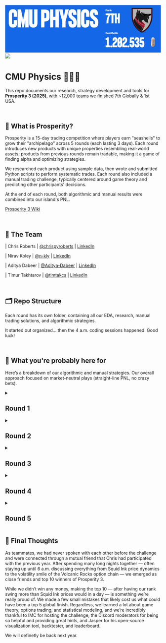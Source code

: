 <div align="center">
  <img src="images/tUzNeX.gif" width="600"/>
</div>

<img src="images/island_photo.png" width="1200"/>


# CMU Physics 🐚🐚🐚 
This repo documents our research, strategy development and tools for **Prosperity 3 (2025)**, with ~12,000 teams we finished 7th Globally & 1st USA.

<br>

## 📜 What is Prosperity?

Prosperity is a 15-day trading competition where players earn "seashells" to grow their "archipelago" across 5 rounds (each lasting 3 days). Each round introduces new products with unique properties resembling real-world assets; products from previous rounds remain tradable, making it a game of finding alpha and optimizing strategies.

We researched each product using sample data, then wrote and submitted Python scripts to perform systematic trades. Each round also included a manual trading challenge, typically centered around game theory and predicting other participants' decisions.

At the end of each round, both algorithmic and manual results were combined into our island's PNL.

[Prosperity 3 Wiki](https://imc-prosperity.notion.site/Prosperity-3-Wiki-19ee8453a09380529731c4e6fb697ea4)

<br>

## 👥 The Team
| Chris Roberts   | [@chrispyroberts](https://github.com/chrispyroberts) | [LinkedIn](https://www.linkedin.com/in/chrisberman/)

| Nirav Koley     | [@n-kly](https://github.com/n-kly)                   | [LinkedIn](https://www.linkedin.com/in/nirav-koley/)

| Aditya Dabeer   | [@Aditya-Dabeer](https://github.com/Aditya-Dabeer)   | [LinkedIn](https://www.linkedin.com/in/adityadabeer/)

| Timur Takhtarov | [@timtakcs](https://github.com/timtakcs)            | [LinkedIn](https://www.linkedin.com/in/timur-takhtarov-153207232/)

<br>

## 🗂 Repo Structure
Each round has its own folder, containing all our EDA, research, manual trading solutions, and algorithmic strategies.

It started out organized... then the 4 a.m. coding sessions happened. Good luck!

<br>

## 🧠 What you're probably here for

Here’s a breakdown of our algorithmic and manual strategies. Our overall approach focused on market-neutral plays (straight-line PNL, no crazy bets).

<details>
<summary><h2>Round 1</h2></summary>
  
<h3>Algo</h3>

Round 1 introduced 3 new products: Rainforest Resin, Kelp, and Squid Ink. All of these products were relatively distinct but traded like stocks would in the real world -- nothing fancy just an order book and market price.

Round 1 introduced three new products: Rainforest Resin, Kelp, and Squid Ink — all traded like real-world stocks with basic order books and market prices.

- Rainforest Resin was the easiest and most consistent to trade. The fair value hovered around 10,000 seashells with almost no drift ($\pm$4 seashells). We market took anytime bids were above 10,000 or asks below 10,000, and market made inside the spread. Additionally, we exploited standing orders exactly at fair value to better balance our long/short positions, significantly boosting our PNL.

- Kelp was trickier, showing mild drift and volatility. We found a persistent market maker whose mid-price effectively defined the real-time fair value, and confirmed this by submitting an order to buy 1 kelp and holding until the end of the day comparing the final PNL to our buy price. Using this mid-price, we applied the same market making/taking strategy as Resin, without adding any directional bias given the low volatility (~40 seashells over 10,000 steps).

- Squid Ink was pure chaos — with regular 100 seashell swings within a single step and no obvious structure despite IMC’s hints. We tested rolling z-scores, volatility breakouts, and MACD signals without finding any consistent edge. Ultimately, we reused the Kelp/Resin strategy here, but due to random massive price spikes, PNL was extremely volatile. We chose to gamble and submit as-is for Round 1.

<h3>Manual</h3>
  
This manual was pretty simple, it was a currency exchange problem were it was possible to exchange currencies in a way to profit of of it. All we had to do was a breadth first search across all possible currency conversions.

See [Leetcode 3387. Maximize Amount After Two Days of Conversions](https://leetcode.com/problems/maximize-amount-after-two-days-of-conversions/description/).

<h3>Results and Post-Round Analysis</h3>

First-round results were controversial. It became clear the website’s "sample data" was actually the first 1000 timestamps of live day 1 data, allowing teams to hardcode trades. Combined with Squid Ink spiking against our market making position, **we initially finished 771st.**

**After the round was re-run (hardcoding was ruled cheating), we shot up to 9th place** with a total PNL of 107,237 seashells (43,243 algo + 44,340 manual). We got lucky on the re-run — Squid Ink spiked in our favor instead of against us. The top 3 teams still finished ~100k seashells ahead of everyone else, but we were within a few thousand seashells of 4th.

Afterward, we decided Squid Ink was too volatile for full-size market making. We adapted by only allocating 10% of our position to it, cutting PNL by about 50%, but added a spike detection system:

- We used a rolling standard deviation on price differences.

- If the rolling std > 20, we fully entered a position opposite to the recent price move.

This adjustment made Squid Ink PNL much more stable across all days.

![](images/squid_ink.png)


---

</details>

<details>
<summary><h2>Round 2</h2></summary>
  
<h3>Algo</h3>
Round 2 introduced new products: CROISSANTS, JAMS, DJEMBES, PICNIC_BASKET1, and PICNIC_BASKET2.

- PICNIC_BASKET1 contained 6 Croissants, 3 Jams, and 1 Djembe.

- PICNIC_BASKET2 contained 4 Croissants and 2 Jams.

We recognized the structure from previous years and analyzed the price difference between each basket and its components. The basket premiums appeared mean-reverting, so we hard-coded the mean from bottle data, used a short rolling window for standard deviation, and calculated rolling z-scores:

- When z-score > 20, we shorted the basket and longed the constituents.

- When z-score < -20, we did the opposite.

This hedging isolated and traded the basket premium directly.

![](images/basket_premiums.png)

We ran into a problem with this though. The position limits prevented fully hedging both baskets simultaneously. To fix this, we did a few things

- We focused on the difference in basket premiums between Basket 1 and Basket 2.

- Used the z-score (Basket1 premium - Basket2 premium) as entry and exits, using the same 20 and -20 scores for entry/exits, then hedging accordingly.

Using this strategy used the following of our position limits:

- 100% of Basket 1’s position limit,

- 60% of Basket 2’s limit.

We did z-score trading with the remaining 40% of position limit on Basket 2, but had to limit it to 32% because we couldn't perfectly hedge due to position limits on the constituents. The remaining 8% of Basket 2’s position limit was unused — so we deployed it by market making (taking advantage of ~7–10 seashell spreads).

Overall, this strategy allowed us to fully utilize 100% of allowed position limits while minimizing unhedged risk.
Market making with the leftover 8% added ~5k seashells/day in backtests with very low volatility.

Chris also spotted suspicious trade quantity 15 patterns at highs/lows for Squid Ink and Croissants — hinting at potential price signals. However, it was too late to build a reliable strategy around them, so we planned to revisit this idea in Round 5.

![](images/squid_ink_trades.png)

<h3>Manual</h3>

This round’s manual was particularly interesting: we could select up to two out of ten shipping containers, each with different multipliers and inhabitants. Profit from a container depended not just on its multiplier, but also on how many players picked it:

> PNL = (10,000 × Multiplier) / (Number of inhabitants + % of total selections that picked this container)

The first container choice was free, but opening a second cost 50,000 SeaShells. We built a simpler greedy Monte Carlo that converged to a Nash equilbrium for selection rates across all containers.

![](images/containers_nash.png)

When we ran the numbers, we found that the Nash equilibrium values for the containers were consistently below 50,000 SeaShells meaning that opening a second container would almost always be a losing play. From this point on, we decided to only focus on selecting one container, believing that hedging across two was too risky given the low payouts.

On top of the Nash equilibrium strategy, we built a set of priors based on how we thought players would actually behave, the goal with these assumptions was to try and price in how people might act (beyond just following the nash). These alternative strategies ranged a lot from just random selection to phsycolgoical bias (the number 7 & 3 are well-documented to be more 'likeable' to humans and thus picked more frequently when asked to pick a number from 1-10)  Our hypothesis was that:

- 15% of players would play according to Nash equilibrium,
- 50% would choose randomly,
- 20% would gravitate toward “nice numbers” (multipliers like 73, 17, and 37),
- 10% would misread the prompt and simply pick based on initial EV,
- and 5% would follow the flawed Monte Carlo strategy we had initially come up with.

We re-ran a new Monte Carlo simulation based on these priors and recalculated the EVs of all the containers, aiming to account for both rational and irrational human actors. Ultiamtely we chose to only pick the 80x crate (this was a bad idea).

![](images/updated_nash_containers.png)

<h3>Results and Post-Round Analysis</h3>

Once again, the results were quite controversial. Some teams discovered that the timestamps when bots would trade were exactly the same as the previous year. This meant teams could predict when buy and sell orders would be filled, allowing them to wipe out the entire bid/ask side of an order book, place their own orders above or below, and have them instantly filled — leading to millions in profit per round.

In our opinion (and many others’), this was unfair and not in the spirit of the competition. While only two teams exploited this (they had millions of seashells by this point), the admins decided to disallow this form of hardcoding. After reviewing the code of many teams in the top 25, they asked teams suspected of using this advantage to submit updated versions of their algorithms without the hardcoded behavior, causing several teams to drop significantly on the leaderboard.

As for us, **we moved up to 7th place** with 243,083 seashells, making 102,758 from our algo and 33,087 from the manual.

Looking back on the manual, we definitely underestimated how many players would stick close to Nash equilibrium and overestimated the randomness in player behavior. Additionally, our simulation didn’t properly account for the impact of the "nice numbers" category, leading us to overweight the likelihood of truly random selections. These misjudgments probably contributed the most to our lower ranking in the manual portion of the tournament.

However, it wasn’t a total loss — we took the lessons from this round, updated our priors accordingly, and built a much stronger player modeling system for future decision-based rounds.

</details>

<details>
<summary><h2>Round 3</h2></summary>


<h3>Algo</h3>

This round introduced six new products: Volcanic Rocks and five different Volcanic Rock vouchers with strike prices of 9500, 9750, 10000, 10250, and 10500. These products closely resembled European option contracts and were set to expire in 7 in-game trading days.

Chris handled the analysis for this round. Using a hint provided on the website, he modeled the volatility smile by plotting the moneyness $m_t$ against the implied volatility $v_t$. Moneyness was calculated using the formula: Moneyness was calculated using the following formula $$m_t = log(K / S_t) / \sqrt(TTE)$$ where $K$ is the voucher strike price, $S_t$ is the price of the underlying at some time $t$, and $TTE$ being the time to expiration in years. 

![](images/volatility_smile.png)

Fitting a quadtratic to this we found parameters $a, b, c$ for the equation $$v_t = a \cdot m_t^2 + b \cdot m_t + c$$ allowed us to predict a "fair" implied volatility for any given $m_t$. After coding this up, we found the best way to exploit this was to build a market maker based on the fitted implied volatility. It was an extremely aggressive market maker and would often cross with existing market makers in the order book. We also added functionality to automatically hedge our positions after every timestamp, ensuring we were only exposed to the implied volatility of a contract.

Our backtesting PNL curve was a straight line on most days, indicating we had found a reasonable, direction-neutral strategy. We hypothesized that this was because we were modeling the true IV of the vouchers more accurately. From our backtests, we expected to make around ~80k from all voucher products and ~100k from other products.

A few other things we considered for algo trading this round:

- We analyzed how much we were losing in long voucher positions due to theta decay. Chris found that the vouchers had a maximum annualized theta decay of 800 seashells, meaning that holding a voucher for a year — assuming no changes to the underlying or voucher structure — would result in an 800 seashell loss. He estimated that if we were fully long 200 vouchers, the daily loss due to theta would be approximately 430 seashells:   
  $$
  \frac{800\ \text{seashells per year}}{365\ \text{days per year}} \times 1\ \text{day} \times 200\ \text{vouchers} \approx 430\ \text{seashells per day}
  $$ This loss was negligible compared to the 80k we were making in backtests.
  
- Since we could hold up to 400 Volcanic Rocks and 200 of any voucher, if we went long two different vouchers, we could at best fully hedge two of them assuming each had a delta of 1. To keep things manageable and avoid messy edge cases, we capped all voucher positions at 80. This guaranteed that we could always fully hedge, greatly simplifying our delta hedging logic and making the delta-neutral strategy easy to implement. There was probably a better way to optimize this, but given the time constraints of the challenge, we felt this was a favorable trade-off.

<h3>Manual</h3>
In this round, we had to place **two bids** to acquire **Sea Turtles' Flippers**. Each turtle accepted the **lowest bid above their reserve price**, where reserves were **uniformly distributed** between **160–200** and **250–320**.

For the second bid, a penalty applied if your offer was below the average of all second bids, scaling your profit by:

$$p = \left(\frac{320 – \text{average bid}}{320 – \text{your bid}}\right)^3$$

All acquired Flippers could later be sold for 320 SeaShells each.

For this manual, we took a more systematic approach from the start. First, we isolated the one-bid scenari and ran a Monte Carlo simulation for every possible bid between 160 and 320.  
![](images/1bid_flippers.png)

From this, we found that if we were limited to only one bid, it was clearly optimal to set it at 200 — just at the cutoff before the dead zone of 200–250.

Next, we tackled the two-bid scenario, initially ignoring the impact of the *p* scaling (i.e., assuming no penalty for being under the average second bid). We ran another Monte Carlo simulation where the first bid was fixed at 200, and the second bid varied across the full range from 160 to 320.  
![](images/2bid_flippers.png)

At this point, it became clear that picking 285 for the second bid was the Nash Equilibrium: if all players played optimally (GTO), they would pick 200 first and ~285 second, ensuring their second bid was just above the reserve range and staying above the average.

However, we realized that some players might attempt to undercut the average slightly — placing their second bids just above 285 to exploit players who bid exactly at Nash, thereby pushing their bids below the average and subjecting them to the *p* scaling penalty.

To account for this, we built a new set of priors, this time using continuous probability distributions rather than discrete categories (since bids could be any number within the range). Our assumptions were:

- 10% of players would play perfect Nash,
- 25% would concentrate around the optimal mid-point (tight Nash cluster),
- 49% would pick values slightly higher than the GTO price,
- 1% would pick completely randomly,
- 15% would intentionally grief (e.g., bots setting bids at 160 or 320 to skew the distribution, as discussed in Discord).

![](images/flippers_dist.png)

We then modeled these priors and re-simulated outcomes, finding that the **optimal second bid** was approximately **290** — slightly higher than the GTO point to hedge against players trying to outmaneuver Nash bidders.
<br>

<h3>Results and Post-Round Analyysis</h3>

The manual of this roudn turned out not so decent. The actual average second bid ended up being around 286, slightly higher than pure GTO but very much in line with our expectations. Looking at the resulting graphs, it was clear that most players aimed for Nash or slightly above it, confirming that our modeling approach and priors were pretty spot-on.

![](images/flippers_final.png)

Overall though, this round was absolutely brutal for us as **we fell from 7th to 241st**, making us all believe that a comeback was impossible. We only made 75,755 on algo while many of the top teams made >200k on algo. We knew either something was wrong or we had missed something.

- We first realized that Jasper's visualizer, which we were using extensively, had an issue where it caused the algorithm on submission to exceed 100MB of memory, triggering a restart of the AWS Lambda instance. This meant all local variables our algorithm was using to trade were wiped and re-initialized. It broke key rolling windows that were critical for trade entries and hedges on basket and volcanic rock products, causing our trader to effectively buy and sell these products randomly. For future submissions, we decided to simply remove Jasper's visualizer rather than debug it.
  
- Chris then realized we had completely missed an extremely profitable trading strategy on volcanic vouchers. Our quadratic fit for implied volatility stopped being a good model on the submission day — it either severely under- or overestimated the IV the market was trading at. As a result, our trader would enter into a long or short IV position on a voucher and hold it all day. While IV did spike, the corresponding seashell gain was small, so we made almost nothing from volcanic rocks using the fitted model. In the figure below, Chris plotted the IV for bids and asks across different vouchers over time, along with a short rolling window of the mid IV. Using the mean of this rolling window instead of the quadratic fit as the fair IV model made our backtester PNL shoot up from 80k to 150k per day — even on the day of submission.

- Chris also ran some backtests to figure out how much our hedging was costing us. Since the order book for volcanic rock had a consistent spread of 1, every buy or sell effectively cost us 0.5 seashells. By counting the total trades taken while hedging, Chris found we were paying over 40k in spread costs just to hedge. This gave us the idea that we might not want to hedge at all.

- Chris estimated an upper bound for how much we could lose by being unhedged. At one point, volcanic rocks moved by 100 seashells in a single step, which — assuming a delta of 1 — would correspond to a maximum loss of 40k if holding 400 vouchers. Chris tracked our average delta exposure throughout the day and found it was closer to being long 160 units of the underlying, meaning the 40k estimate was very conservative. A more realistic maximum loss would be around 16k in a single step. Given that price movements appeared random (at least to us), and the potential upside from not hedging was greater than our realistic downside risk (40k > 16k), we decided that going unhedged was a risk worth taking. This boosted our backtester PNL on volcanic rock products to around 250k per day.

![](images/rocks.png)


</details>

<details>
<summary><h2>Round 4</h2></summary>
<br>

After the disappointing algo results in Round 3, we felt defeated and were honestly ready to give up. Breaking into the top 25 — let alone the top 10 — seemed impossible from that position. Luckily, in Chris's opinion, this round was incredibly easy, as it was very similar to Round 2 from the previous year. His trading algo that year had landed him in 3rd place, so he was confident that re-implementing the same strategy would lead to strong results.
  
<h3>Algo</h3>

This round introduced a new product called Magnificent Macrons. Magnificent Macrons could be bought or sold on the local island and then converted on the Pristine Island (think buying BTC from one crypto exchange and selling it on another — same exact concept). However, when converting your position, you paid several fees: a transport cost, an export tariff (if converting a long position — like exporting from the main island), or an import tariff (if importing to the main island). On top of that, you paid a storage fee of 0.1 seashells per timestamp per Macron held, heavily encouraging players not to hold long positions.

While Macron prices were strongly correlated with `sugarPrice` and `sunlightIndex`, we decided to completely ignore these factors, since simply arbitraging across islands was far more profitable than trying to predict Macron price movements using a model.

- Because import tariffs were negative, we were effectively paid to sell on the local island and convert on the Pristine Island. To calculate the break-even price for selling a Macron, we used the formula:

  $$
  \text{sell\_local\_break\_even\_price} = \text{conversion\_ask} + \text{import\_tariff} + \text{transport\_fee}
  $$

- We also noticed there was a bot aggressively taking orders on the local island near the mid-price of the Pristine Island. We used this to our advantage by placing sell orders near the mid-price (if it was above our break-even price) and immediately converting them after they filled. We would pocket the difference between our sell price and the break-even price, multiplied by 10 (since we could convert 10 Macrons at a time).

- In backtests, Chris estimated a potential profit of up to 100k seashells from Macrons over the course of the day, depending on how negative the import tariffs were. We were happy with that, submitted, and went to bed.

<h3>Manual</h3>

In this round, players could open up to three suitcases containing prizes. Opening one suitcase was free, but opening a second or third required paying a fixed cost. 

Each suitcase had a prize multiplier (up to 100) and a known number of inhabitants already selecting it. Profit was calculated as:

> Profit = (10,000 × Multiplier) ÷ (Number of inhabitants + % of global suitcase selections)

Costs for opening additional suitcases applied after this division, making careful suitcase selection critical.

This challenge was nearly identical to Round 2, giving us a shot at redemption. We started strong by immediately calculating the Nash equilibrium across all suitcases.  
![](images/cases_nash.png)

Since the Nash EV was greater than 50,000 (the cost of opening a second suitcase), we determined it was profitable to open two suitcases.

The real challenge came in modeling human behavior. Fortunately, players had shared post-analysis from Round 2 on Discord, showing how actual picks compared to Nash predictions.  
![](images/containers_real.png)

The findings were surprising:
- Way more players picked close to Nash than we had expected.
- There wasmassive buy pressure on "nice numbers" like 17 and 73, confirming our human psychology prior.
- Minor deviations elsewhere seemed due to random noise.

Based on this, we simplified and updated our priors:
- 50–60% of players would pick according to Nash distribution.
- 5–15% would concentrate on the most selected parts of Nash.
- 5–10% would favor the least selected parts (based on over-correcting from last round’s profitable crates).
- 10–15% would pick randomly.
- 10–15%* would favor "nice numbers" based on human psychology.

Rather than running another Monte Carlo simulation (since this was a discrete problem), we created a **probability distribution** directly across all suitcases. We multiplied base Nash probabilities by the expected deviations from our priors to estimate suitcase popularity mathematically.  
![](images/cases_dist.png) 
![](images/cases_predicted.png) 

Using this model, we selected suitcases 83 and 47 as our picks.
<br>

<h3>Results and Post-Round Analysis</h3>

![](images/round_4_res.png)

We woke up to a very pleasant surprise: **we were back in 8th!** Out of all teams this round, we had the highest PNL, making a whopping 447,251 seashells from our algo and manual combined!

This manual went extremely well for us. While we didn’t absolutely maximize profits, our approach paid off — our predicted densities were very close to the actual results, leading to strong EV predictions and a solid gain in ranking.  

We realized that if we hadn’t messed up Round 3, we would have been in second place overall. Based on our algo PNL, it was also clear that we had very similar trading strategies to the #1 team (Frankfurt Hedgehogs), making just slightly more than them while maintaining a very straight PNL curve. Combined with Chris’s backtests on our Round 3 submission — which again showed our algo PNL was very close to Frankfurt’s — we were pretty convinced that we had the same strategies as the #1 team.

After our emotions settled, Chris ran some backtests on Macron arbitrage and confirmed that around 100k of our PNL came from Macrons. He also found that out of the 10,000 steps in the submission, we only traded 56,000 Macrons. Because we only sent orders in sizes of 10, we estimated that we were only trading about half the time.

Since the import tariffs were very negative, we were making about ~3 seashells per Macron we arbed. By missing trades on roughly 4,400 timesteps, we effectively left 44,000 Macrons on the table — meaning we potentially left 132k seashells unrealized. Chris reasoned that on the timesteps when the aggressive buyer of Macrons wasn’t always there we would still want to convert Macrons in order to maximize PNL, so we would want a small stockpile of Macrons we were always short to take advantage of missed opportunities.

By adjusting to sell up to 30 Macrons at a time instead of 10, we traded 95,000 Macrons. This adjustment would lead to a net short position throughout the day, which we estimated could potentially result in a maximum loss of 30 × 400 = 12,000 seashells if the price moved against us (400 being the largest price movement we observed in the data). Given that we were nearly doubling the amount of Macrons we were arbitraging — and thus doubling our PNL — we decided that this risk was worth taking.


</details>

<details>
<summary><h2>Round 5</h2></summary>

![](images/Hr_Tnb.gif)

<br>
  
<h3>Algo</h3>
This round no new products were introduced. Instead, we were told the counterparties that we were trading agaisnt. Specifically, there were 11 other bots trading the same products we were. We started by visualizing all trading activity for all the bots, and plotted products prices and overlayed a scatter plot with the prices bots would trade at. We did this for all bots and all products, and quickly found that one bot, 'Olivia', would buy/sell and the low/high of the day every day on 3 different products.

![](images/olivia_signals.png)

Chris had correctly guessed that the trades present in round 2 data did indeed have a true signal. Using this information, we planned to update our algorithms to copy Olivia's trades.

- After running some quick tests, we found that we were making more just market making and taking on kelp than using Olivia's signal, so we left our Kelp trading alone.


- For Squid Ink, we decided to market make and take with maximum position sizing until Olivia's signal, and then just follow it for the rest of the day.


- Croissants was slightly more complicated because we were using it as a hedge in our basket trades. We estimated that we were making ~30k per day by doing statistical arbitrage on the basket premiums. Because we had a true signal on croissants, Chris reasoned that we shouldn't take trades on baskets in the opposite direction of Olivia's signal, as the price of Croissants accounted for ~50% of the price of the basket.

  
- Building off this, we decided to YOLO into Croissants. Our maximum position size for Croissants was 250, but if we went long on both baskets, we could effectively be long 1050 Croissants. We estimated that on a bad trading day for this signal, the difference between the high and low on Croissants is 40 seashells, so a lower bound on our croissants PNL was 40 * our position size. Going long an extra 800 Croissants on this bad day will give us an extra 32k Seashells.


- Our statistical basket arbitrage was hitting 50k on it's best days, while YOLOing croissaints on Olivia's signal was getting up to 120k on its best day (difference of about ~120 between the high and low). We decided this was the best idea. Convinient that it was also very simple to implement.


- We hedged the baskets by going opposite on Jams and Djembes, as the movement of the basket was still about 50% correlated with these products. Our final position ended up being exposed to 30 Jams due to position limits. By taking on the extra 30 jams, we were able to go long another 60 croissants. We found that Jams would move on average 50 on their most volatile day, so the upside of the 60 Croissants was higher than the potential downside on Jams leading us to believe that this was a risk worth taking.


- We also realized we were exposed to the premium of the basket, and that in a near worst-case scenario, we could lose up to 300 seashells per basket we were holding if we bought at the top of premium then sold at the bottom or vice versa, meaning a total potential loss of up to 45,000 seashells due to premium movement agaisnt us while in our trade. We could not think of a way to reduce this risk.


- Chris found that with 90% confidence the difference in basket 2 premiums from one timestep to the next was stationary, and with 95% confidence for basket 1, so we reasoned that its a coinflip that premium will move agaisnt us, and the probability of us buying right as the series is mean reverting is incredibly low (assuming Olivia's signal is not correlated with the top/bottom of premiums). Because of this, we reasoned that our potential loss is most likely not 45,000 and more realistically 20,000 at most, and that in expectation our loss is 0. Based on this line of reasoning, we ultimately decided that this risk was worth taking. 

- One final optimization Chris made was that while waiting for Olivia's signal, we would market make and take on both picnic baskets since they both had large spreads. This made us an 10k seashells per day depending on how long we had to wait before Olivia's signal. 

<h3>Manual</h3>

For this round, we had to trade on 9 different products and derive sentiments from the 'goldberg' terminal. Trading was not only influenced by sentiment, but also incurred increasing fees based on how much of each product was purchased:

> Fee($x$) = $120 \times x^2$, where $x$ is the portfolio allocation fraction.

This made optimizing both selection and sizing critical to maximize profits.

At first, this round seemed purely vibe-based. However, after some thought, we realized it was actually a portfolio optimization problem in disguise.

The first step was to generate priors for how each product's price might move.  
Luckily, we found data online from previous years, and noticed that the tradeable products were almost identical to those offered this year. This allowed us to map historical returns onto current products. 

However, the instructions were vague — it was unclear whether price movements were purely player-driven or predetermined. To be cautious:
- We adjusted last year’s return data slightly based on sentiment from Discord and our own intuition.
- We used historical data mostly to estimate the range of possible movements rather than directly copying past results.
![](images/goldberg_sentiments.png) 

Once we had reasonable return estimates, we tackled the portfolio allocation. With 9 products and the quadratic fee structure, it was clear that naive brute-force (e.g., a grid search) would be computationally impossible.

Instead, we used convex optimization (`cvxpy`) to solve for the optimal portfolio allocation, maximizing expected returns while minimizing fee penalties.

![](images/goldberg_optimal.png) 

We also decided to tone down the allocation weights slightly for higher-risk products to mitigate the chance of getting burned if our return estimates were wrong.

<br>

<h3>Results & Post-Round Analysis</h3>
**We finished 7th overall — and 1st in the US!** We were really happy with this result. Our algo made 244,740 seashells, and we made 138,274 on manual. Frankfurt, who we knew with high probability had a very similar strategy to us, made a comparable amount. Meanwhile, Heisenberg — the #1 team — made more than 800k on algo this round! We still have no idea how they pulled that off, but kudos to them for figuring out something that no one else could!

Overall, for manual, we played this round a bit too safe. While our returns were solid, we definitely left potential profits on the table by not being aggressive enough in our allocations. Additionally, it turned out that player behavior had a major impact on price movements — some products (like Red Flags) moved far more than historical data suggested, likely due to heavy player sentiment. While it wasn’t our strongest manual round, we stuck to a disciplined strategy and don’t regret prioritizing risk management over gambling for bigger wins.

After talking with Jasper about his algo for the last round, Chris realized that z-score-based strategies on Volcanic Rocks performed really well across all days in backtests. Using Jasper’s volcanic rock z-score trading logic — with the same hyperparameters — we could have made an extra 150k per day by trading Volcanic Rocks, a product we had chosen not to trade at all.

However, we were still unsure whether this was truly an edge-generating strategy or just very lucky, because small tweaks to the hyperparameters or implementation would lead to wildly different backtesting results, some even heavily negative in PNL. Given the risk-averse approach we took throughout the competition, we weren’t too upset about missing this potential edge, as we weren’t fully convinced it would have worked reliably over the long run with static parameters.

---

</details>

## 🏁 Final Thoughts

As teammates, we had never spoken with each other before the challenge and were connected through a mutual friend that Chris had participated with the previous year. After spending many long nights together — often staying up until 6 a.m. discussing everything from Squid Ink price dynamics to the volatility smile of the Volcanic Rocks option chain — we emerged as close friends and top 10 winners of Prosperity 3.

While we didn’t win any money, making the top 10 — after having our rank swing more than Squid Ink prices would in a day — is something we’re really proud of. We made a few small mistakes that likely cost us what could have been a top 5 global finish. Regardless, we learned a lot about game theory, options trading, and statistical modeling, and we’re incredibly thankful to IMC for hosting the challenge, the Discord moderators for being so helpful and providing great hints, and Jasper for his open-source visualization tool, backtester, and leaderboard. 

We will definetly be back next year.

